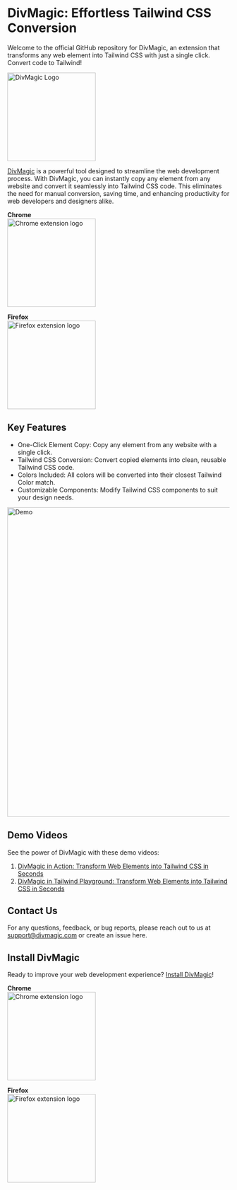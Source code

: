 # DivMagic: Effortless Tailwind CSS Conversion

Welcome to the official GitHub repository for DivMagic, an extension that transforms any web element into Tailwind CSS with just a single click. Convert code to Tailwind!

<img src="https://divmagic.com/static/logo-no-bg.png" alt="DivMagic Logo" width="200">

[DivMagic](https://divmagic.com) is a powerful tool designed to streamline the web development process. With DivMagic, you can instantly copy any element from any website and convert it seamlessly into Tailwind CSS code. This eliminates the need for manual conversion, saving time, and enhancing productivity for web developers and designers alike.

**Chrome**   
[<img src="https://divmagic.com/static/available-chrome.png" alt="Chrome extension logo" width="200">](https://chrome.google.com/webstore/detail/divmagic/okpadhgilncoodafepkdmlneojcehclf)

**Firefox**   
[<img src="https://divmagic.com/static/available-firefox.png" alt="Firefox extension logo" width="200">](https://addons.mozilla.org/en-US/firefox/addon/divmagic/)


## Key Features

- One-Click Element Copy: Copy any element from any website with a single click.
- Tailwind CSS Conversion: Convert copied elements into clean, reusable Tailwind CSS code.
- Colors Included: All colors will be converted into their closest Tailwind Color match.
- Customizable Components: Modify Tailwind CSS components to suit your design needs.

<img src="./resources/demo-1.gif" alt="Demo" width="700">

## Demo Videos

See the power of DivMagic with these demo videos:

1. [DivMagic in Action: Transform Web Elements into Tailwind CSS in Seconds](https://youtu.be/QxPAsDSOIrI)
2. [DivMagic in Tailwind Playground: Transform Web Elements into Tailwind CSS in Seconds](https://youtu.be/kBPCrRSmKcg)


## Contact Us

For any questions, feedback, or bug reports, please reach out to us at [support@divmagic.com](mailto:support@divmagic.com) or create an issue here.

## Install DivMagic

Ready to improve your web development experience? [Install DivMagic](https://divmagic.com)!

**Chrome**   
[<img src="https://divmagic.com/static/available-chrome.png" alt="Chrome extension logo" width="200">](https://chrome.google.com/webstore/detail/divmagic/okpadhgilncoodafepkdmlneojcehclf)

**Firefox**   
[<img src="https://divmagic.com/static/available-firefox.png" alt="Firefox extension logo" width="200">](https://addons.mozilla.org/en-US/firefox/addon/divmagic/)







